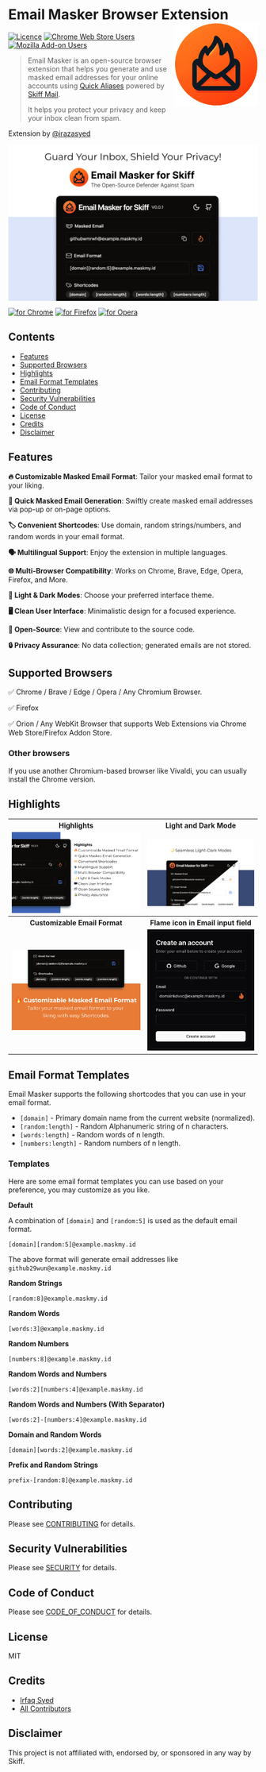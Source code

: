 # Email Masker Browser Extension [<img src="assets/icon.png" width="168" align="right" alt="Email Masker">](https://github.com/irazasyed/email-masker)

[![Licence](https://img.shields.io/badge/License-MIT-green.svg?style=flat-square)](LICENSE.md)
[![Chrome Web Store Users](https://img.shields.io/chrome-web-store/users/oedhkcdedcfloepkpacoocblokifkgjf?style=flat-square&label=Chrome%20Users)][link-cws]
[![Mozilla Add-on Users](https://img.shields.io/amo/users/email-masker?style=flat-square&label=Firefox%20Users)][link-amo]

> Email Masker is an open-source browser extension that helps you generate and use masked email addresses for your online accounts using [Quick Aliases](https://dub.sh/quick-alias) powered by [Skiff Mail](https://skiff.com/mail?utm_content=readme&utm_medium=extension&utm_source=email_masker).
>
> It helps you protect your privacy and keep your inbox clean from spam.

Extension by [@irazasyed](https://github.com/irazasyed)

<img src=".github/assets/screenshots/hero.jpg" align="center" alt="Email Masker">

[<img src="https://storage.googleapis.com/chrome-gcs-uploader.appspot.com/image/WlD8wC6g8khYWPJUsQceQkhXSlv1/HRs9MPufa1J1h5glNhut.png" alt="for Chrome" height="60px">][link-cws]
[<img src="https://blog.mozilla.org/addons/files/2020/04/get-the-addon-fx-apr-2020.svg" alt="for Firefox" height="60px">][link-amo]
[<img src="https://dev.opera.com/extensions/branding-guidelines/addons_206x58_en@2x.png" alt="for Opera" height="60px">][link-oas]

## Contents

- [Features](#features)
- [Supported Browsers](#supported-browsers)
- [Highlights](#highlights)
- [Email Format Templates](#email-format-templates)
- [Contributing](#contributing)
- [Security Vulnerabilities](#security-vulnerabilities)
- [Code of Conduct](#code-of-conduct)
- [License](#license)
- [Credits](#credits)
- [Disclaimer](#disclaimer)

## Features

**🔥 Customizable Masked Email Format**: Tailor your masked email format to your liking.

**📧 Quick Masked Email Generation**: Swiftly create masked email addresses via pop-up or on-page options.

**🏷️ Convenient Shortcodes**: Use domain, random strings/numbers, and random words in your email format.

**🗣️ Multilingual Support**: Enjoy the extension in multiple languages.

**🌐 Multi-Browser Compatibility**: Works on Chrome, Brave, Edge, Opera, Firefox, and More.

**🌙 Light & Dark Modes**: Choose your preferred interface theme.

**🖥️ Clean User Interface**: Minimalistic design for a focused experience.

**📂 Open-Source**: View and contribute to the source code.

**🔒 Privacy Assurance**: No data collection; generated emails are not stored.

## Supported Browsers

✅ Chrome / Brave / Edge / Opera / Any Chromium Browser.

✅ Firefox

✅ Orion / Any WebKit Browser that supports Web Extensions via Chrome Web Store/Firefox Addon Store.

### Other browsers

If you use another Chromium-based browser like Vivaldi, you can usually install the Chrome version.

## Highlights

<table>
    <tr>
        <th align="center">Highlights</th>
        <th align="center">Light and Dark Mode</th>
    </tr>
    <tr>
        <td align="center">
            <img src=".github/assets/screenshots/highlights.jpg" alt="Email Masker Highlights">
        </td>
        <td align="center">
            <img src=".github/assets/screenshots/feature-highlight-2.jpg" alt="Light and Dark Modes">
		</td>
    </tr>
    <tr>
        <th align="center">Customizable Email Format</th>
        <th align="center">Flame icon in Email input field</th>
    </tr>
    <tr>
		<td align="center">
            <img src=".github/assets/screenshots/feature-highlight-1.jpg" alt="Customizable Email Format">
		</td>
		<td align="center">
            <img src=".github/assets/on-page.png" width="250" alt="Email Masker On-Page">
        </td>
	</tr>
</table>

## Email Format Templates

Email Masker supports the following shortcodes that you can use in your email format.

- `[domain]` - Primary domain name from the current website (normalized).
- `[random:length]` - Random Alphanumeric string of n characters.
- `[words:length]` - Random words of n length.
- `[numbers:length]` - Random numbers of n length.

### Templates

Here are some email format templates you can use based on your preference, you may customize as you like.

**Default**

A combination of `[domain]` and `[random:5]` is used as the default email format.

```
[domain][random:5]@example.maskmy.id
```

The above format will generate email addresses like `github29wun@example.maskmy.id`

**Random Strings**

```
[random:8]@example.maskmy.id
```

**Random Words**

```
[words:3]@example.maskmy.id
```

**Random Numbers**

```
[numbers:8]@example.maskmy.id
```

**Random Words and Numbers**

```
[words:2][numbers:4]@example.maskmy.id
```

**Random Words and Numbers (With Separator)**

```
[words:2]-[numbers:4]@example.maskmy.id
```

**Domain and Random Words**

```
[domain][words:2]@example.maskmy.id
```

**Prefix and Random Strings**

```
prefix-[random:8]@example.maskmy.id
```

## Contributing

Please see [CONTRIBUTING](CONTRIBUTING.md) for details.

## Security Vulnerabilities

Please see [SECURITY](.github/SECURITY.md) for details.

## Code of Conduct

Please see [CODE_OF_CONDUCT](CODE_OF_CONDUCT.md) for details.

## License

MIT

## Credits

- [Irfaq Syed](https://github.com/irazasyed)
- [All Contributors](../../contributors)

## Disclaimer

This project is not affiliated with, endorsed by, or sponsored in any way by Skiff.

[link-cws]: https://dub.sh/emailmasker-chrome 'Version published on Chrome Web Store'
[link-amo]: https://dub.sh/emailmasker-firefox 'Version published on Mozilla Add-ons'
[link-oas]: https://dub.sh/emailmasker-opera 'Version published on Opera Add-ons'
